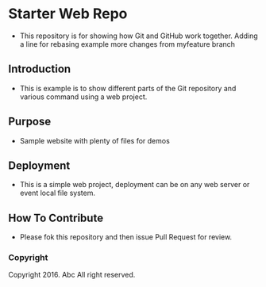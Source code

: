 # Starter Web Repo
* This repository is for showing how Git and GitHub work together. Adding a line for rebasing example more changes from myfeature branch

## Introduction
* This is example is to show different parts of the Git repository and
  various command using a web project.

## Purpose
* Sample website with plenty of files for demos

## Deployment
* This is a simple web project, deployment can be on any web server or
  event local file system.

## How To Contribute
* Please fok this repository and then issue Pull Request for review.

### Copyright

Copyright 2016. Abc All right reserved.
